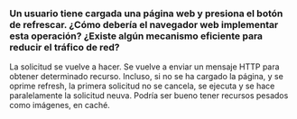 ### Un usuario tiene cargada una página web y presiona el botón de refrescar. ¿Cómo debería el navegador web implementar esta operación? ¿Existe algún mecanismo eficiente para reducir el tráfico de red?


La solicitud se vuelve a hacer. Se vuelve a enviar un mensaje HTTP para obtener determinado recurso. Incluso, si no se ha cargado la página, y se oprime refresh, la primera solicitud no se cancela, se ejecuta y se hace paralelamente la solicitud neuva. Podría ser bueno tener recursos pesados como imágenes, en caché. 
